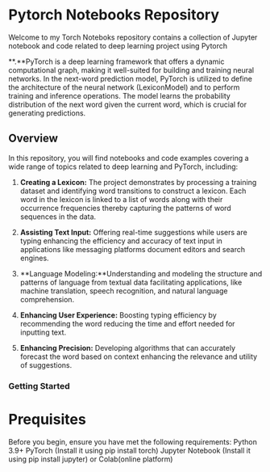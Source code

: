 # Pytorch Notebooks Repository
Welcome to my Torch Noteboks repository contains a collection of Jupyter notebook and code related to deep learning project using Pytorch

 **.**PyTorch is a deep learning framework that offers a dynamic computational graph, making
it well-suited for building and training neural networks. In the next-word prediction
model, PyTorch is utilized to define the architecture of the neural network
(LexiconModel) and to perform training and inference operations. The model learns the
probability distribution of the next word given the current word, which is crucial for
generating predictions.
## Overview
In this repository, you will find notebooks and code examples covering a wide range of topics related to deep learning and PyTorch, including:
1. **Creating a Lexicon:** The project demonstrates by processing a training dataset and
identifying word transitions to construct a lexicon. Each word in the lexicon is linked to a
list of words along with their occurrence frequencies thereby capturing the patterns of
word sequences in the data.

2. **Assisting Text Input:** Offering real-time suggestions while users are typing enhancing
the efficiency and accuracy of text input in applications like messaging platforms
document editors and search engines.

3. **Language Modeling:**Understanding and modeling the structure and patterns of
language from textual data facilitating applications, like machine translation, speech
recognition, and natural language comprehension.

4. **Enhancing User Experience:** Boosting typing efficiency by recommending the word
reducing the time and effort needed for inputting text.

5. **Enhancing Precision:** Developing algorithms that can accurately forecast the word
based on context enhancing the relevance and utility of suggestions.

### Getting Started
# Prequisites
Before you begin, ensure you have met the following requirements:
Python 3.9+
PyTorch (Install it using pip install torch)
Jupyter Notebook (Install it using pip install jupyter) or Colab(online platform)
